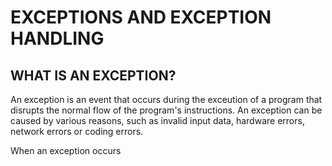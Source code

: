 # EXCEPTIONS AND EXCEPTION HANDLING

## WHAT IS AN EXCEPTION?

An exception is an event that occurs during the exceution of a program that disrupts the normal flow of the program's instructions. 
An exception can be caused by various reasons, such as invalid input data, hardware errors, network errors or coding errors.

When an exception occurs

